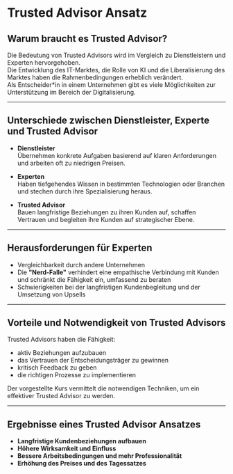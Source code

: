 # Trusted Advisor Ansatz

## Warum braucht es Trusted Advisor?
Die Bedeutung von Trusted Advisors wird im Vergleich zu Dienstleistern und Experten hervorgehoben.  
Die Entwicklung des IT-Marktes, die Rolle von KI und die Liberalisierung des Marktes haben die Rahmenbedingungen erheblich verändert.  
Als Entscheider*in in einem Unternehmen gibt es viele Möglichkeiten zur Unterstützung im Bereich der Digitalisierung.

---

## Unterschiede zwischen Dienstleister, Experte und Trusted Advisor

- **Dienstleister**  
  Übernehmen konkrete Aufgaben basierend auf klaren Anforderungen und arbeiten oft zu niedrigen Preisen.

- **Experten**  
  Haben tiefgehendes Wissen in bestimmten Technologien oder Branchen und stechen durch ihre Spezialisierung heraus.

- **Trusted Advisor**  
  Bauen langfristige Beziehungen zu ihren Kunden auf, schaffen Vertrauen und begleiten ihre Kunden auf strategischer Ebene.

---

## Herausforderungen für Experten

- Vergleichbarkeit durch andere Unternehmen  
- Die **"Nerd-Falle"** verhindert eine empathische Verbindung mit Kunden und schränkt die Fähigkeit ein, umfassend zu beraten  
- Schwierigkeiten bei der langfristigen Kundenbegleitung und der Umsetzung von Upsells  

---

## Vorteile und Notwendigkeit von Trusted Advisors

Trusted Advisors haben die Fähigkeit:
- aktiv Beziehungen aufzubauen  
- das Vertrauen der Entscheidungsträger zu gewinnen  
- kritisch Feedback zu geben  
- die richtigen Prozesse zu implementieren  

Der vorgestellte Kurs vermittelt die notwendigen Techniken, um ein effektiver Trusted Advisor zu werden.

---

## Ergebnisse eines Trusted Advisor Ansatzes

- **Langfristige Kundenbeziehungen aufbauen**  
- **Höhere Wirksamkeit und Einfluss**  
- **Bessere Arbeitsbedingungen und mehr Professionalität**  
- **Erhöhung des Preises und des Tagessatzes**
